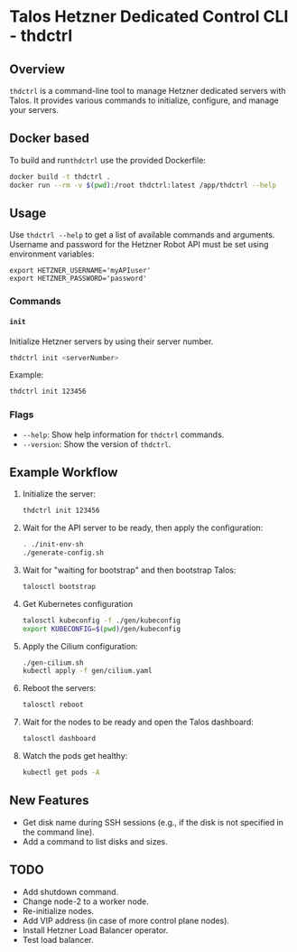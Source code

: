 # Talos Hetzner Dedicated Control CLI - thdctrl

## Overview

`thdctrl` is a command-line tool to manage Hetzner dedicated servers with Talos. It provides various commands to initialize, configure, and manage your servers.

## Docker based

To build and run`thdctrl` use the provided Dockerfile:

```sh
docker build -t thdctrl .
docker run --rm -v $(pwd):/root thdctrl:latest /app/thdctrl --help
```

## Usage

Use `thdctrl --help` to get a list of available commands and arguments.  
Username and password for the Hetzner Robot API must be set using environment variables:
```
export HETZNER_USERNAME='myAPIuser'
export HETZNER_PASSWORD='password'
```


### Commands

#### `init`

Initialize Hetzner servers by using their server number.

```sh
thdctrl init <serverNumber>
```

Example:

```sh
thdctrl init 123456
```


### Flags

- `--help`: Show help information for `thdctrl` commands.
- `--version`: Show the version of `thdctrl`.

## Example Workflow

1. Initialize the server:

    ```sh
    thdctrl init 123456
    ```

2. Wait for the API server to be ready, then apply the configuration:

    ```sh
    . ./init-env-sh
    ./generate-config.sh
    ```

3. Wait for "waiting for bootstrap" and then bootstrap Talos:

    ```sh
    talosctl bootstrap
    ```

4. Get Kubernetes configuration
    ```sh
    talosctl kubeconfig -f ./gen/kubeconfig
    export KUBECONFIG=$(pwd)/gen/kubeconfig
    ```

5. Apply the Cilium configuration:

    ```sh
    ./gen-cilium.sh
    kubectl apply -f gen/cilium.yaml
    ```

6. Reboot the servers:

    ```sh
    talosctl reboot
    ```

7. Wait for the nodes to be ready and open the Talos dashboard:

    ```sh
    talosctl dashboard
    ```

8. Watch the pods get healthy:

    ```sh
    kubectl get pods -A
    ```

## New Features

- Get disk name during SSH sessions (e.g., if the disk is not specified in the command line).
- Add a command to list disks and sizes.

## TODO

- Add shutdown command.
- Change node-2 to a worker node.
- Re-initialize nodes.
- Add VIP address (in case of more control plane nodes).
- Install Hetzner Load Balancer operator.
- Test load balancer.
